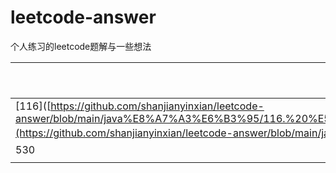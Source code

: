 # leetcode-answer
 个人练习的leetcode题解与一些想法



| 题号                                                         | 类型 | 语言 |
| ------------------------------------------------------------ | ---- | ---- |
| [116]([https://github.com/shanjianyinxian/leetcode-answer/blob/main/java%E8%A7%A3%E6%B3%95/116.%20%E5%A1%AB%E5%85%85%E6%AF%8F%E4%B8%AA%E8%8A%82%E7%82%B9%E7%9A%84%E4%B8%8B%E4%B8%80%E4%B8%AA%E5%8F%B3%E4%BE%A7%E8%8A%82%E7%82%B9%E6%8C%87%E9%92%88.md](https://github.com/shanjianyinxian/leetcode-answer/blob/main/java解法/116. 填充每个节点的下一个右侧节点指针.md)) |      |      |
| 530                                                          |      |      |
|                                                              |      |      |

